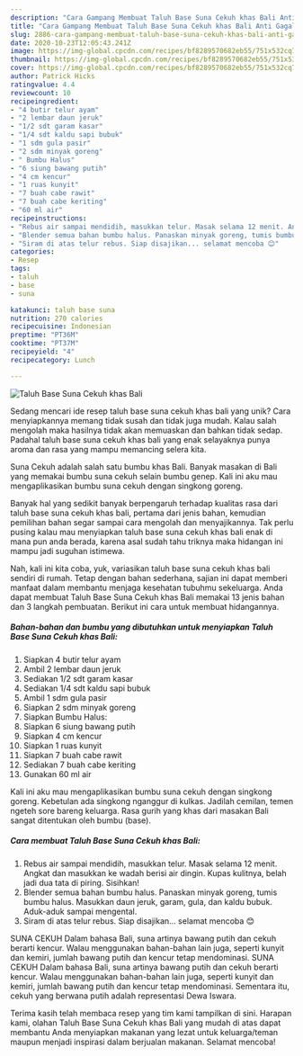 ```yaml
---
description: "Cara Gampang Membuat Taluh Base Suna Cekuh khas Bali Anti Gagal"
title: "Cara Gampang Membuat Taluh Base Suna Cekuh khas Bali Anti Gagal"
slug: 2886-cara-gampang-membuat-taluh-base-suna-cekuh-khas-bali-anti-gagal
date: 2020-10-23T12:05:43.241Z
image: https://img-global.cpcdn.com/recipes/bf8289570682eb55/751x532cq70/taluh-base-suna-cekuh-khas-bali-foto-resep-utama.jpg
thumbnail: https://img-global.cpcdn.com/recipes/bf8289570682eb55/751x532cq70/taluh-base-suna-cekuh-khas-bali-foto-resep-utama.jpg
cover: https://img-global.cpcdn.com/recipes/bf8289570682eb55/751x532cq70/taluh-base-suna-cekuh-khas-bali-foto-resep-utama.jpg
author: Patrick Hicks
ratingvalue: 4.4
reviewcount: 10
recipeingredient:
- "4 butir telur ayam"
- "2 lembar daun jeruk"
- "1/2 sdt garam kasar"
- "1/4 sdt kaldu sapi bubuk"
- "1 sdm gula pasir"
- "2 sdm minyak goreng"
- " Bumbu Halus"
- "6 siung bawang putih"
- "4 cm kencur"
- "1 ruas kunyit"
- "7 buah cabe rawit"
- "7 buah cabe keriting"
- "60 ml air"
recipeinstructions:
- "Rebus air sampai mendidih, masukkan telur. Masak selama 12 menit. Angkat dan masukkan ke wadah berisi air dingin. Kupas kulitnya, belah jadi dua tata di piring. Sisihkan!"
- "Blender semua bahan bumbu halus. Panaskan minyak goreng, tumis bumbu halus. Masukkan daun jeruk, garam, gula, dan kaldu bubuk. Aduk-aduk sampai mengental."
- "Siram di atas telur rebus. Siap disajikan... selamat mencoba 😊"
categories:
- Resep
tags:
- taluh
- base
- suna

katakunci: taluh base suna 
nutrition: 270 calories
recipecuisine: Indonesian
preptime: "PT36M"
cooktime: "PT37M"
recipeyield: "4"
recipecategory: Lunch

---
```



![Taluh Base Suna Cekuh khas Bali](https://img-global.cpcdn.com/recipes/bf8289570682eb55/751x532cq70/taluh-base-suna-cekuh-khas-bali-foto-resep-utama.jpg)

Sedang mencari ide resep taluh base suna cekuh khas bali yang unik? Cara menyiapkannya memang tidak susah dan tidak juga mudah. Kalau salah mengolah maka hasilnya tidak akan memuaskan dan bahkan tidak sedap. Padahal taluh base suna cekuh khas bali yang enak selayaknya punya aroma dan rasa yang mampu memancing selera kita.

Suna Cekuh adalah salah satu bumbu khas Bali. Banyak masakan di Bali yang memakai bumbu suna cekuh selain bumbu genep. Kali ini aku mau mengaplikasikan bumbu suna cekuh dengan singkong goreng.

Banyak hal yang sedikit banyak berpengaruh terhadap kualitas rasa dari taluh base suna cekuh khas bali, pertama dari jenis bahan, kemudian pemilihan bahan segar sampai cara mengolah dan menyajikannya. Tak perlu pusing kalau mau menyiapkan taluh base suna cekuh khas bali enak di mana pun anda berada, karena asal sudah tahu triknya maka hidangan ini mampu jadi suguhan istimewa.


Nah, kali ini kita coba, yuk, variasikan taluh base suna cekuh khas bali sendiri di rumah. Tetap dengan bahan sederhana, sajian ini dapat memberi manfaat dalam membantu menjaga kesehatan tubuhmu sekeluarga. Anda dapat membuat Taluh Base Suna Cekuh khas Bali memakai 13 jenis bahan dan 3 langkah pembuatan. Berikut ini cara untuk membuat hidangannya.

<!--inarticleads1-->

##### Bahan-bahan dan bumbu yang dibutuhkan untuk menyiapkan Taluh Base Suna Cekuh khas Bali:

1. Siapkan 4 butir telur ayam
1. Ambil 2 lembar daun jeruk
1. Sediakan 1/2 sdt garam kasar
1. Sediakan 1/4 sdt kaldu sapi bubuk
1. Ambil 1 sdm gula pasir
1. Siapkan 2 sdm minyak goreng
1. Siapkan  Bumbu Halus:
1. Siapkan 6 siung bawang putih
1. Siapkan 4 cm kencur
1. Siapkan 1 ruas kunyit
1. Siapkan 7 buah cabe rawit
1. Sediakan 7 buah cabe keriting
1. Gunakan 60 ml air


Kali ini aku mau mengaplikasikan bumbu suna cekuh dengan singkong goreng. Kebetulan ada singkong nganggur di kulkas. Jadilah cemilan, temen ngeteh sore bareng keluarga. Rasa gurih yang khas dari masakan Bali sangat ditentukan oleh bumbu (base). 

<!--inarticleads2-->

##### Cara membuat Taluh Base Suna Cekuh khas Bali:

1. Rebus air sampai mendidih, masukkan telur. Masak selama 12 menit. Angkat dan masukkan ke wadah berisi air dingin. Kupas kulitnya, belah jadi dua tata di piring. Sisihkan!
1. Blender semua bahan bumbu halus. Panaskan minyak goreng, tumis bumbu halus. Masukkan daun jeruk, garam, gula, dan kaldu bubuk. Aduk-aduk sampai mengental.
1. Siram di atas telur rebus. Siap disajikan... selamat mencoba 😊


SUNA CEKUH Dalam bahasa Bali, suna artinya bawang putih dan cekuh berarti kencur. Walau menggunakan bahan-bahan lain juga, seperti kunyit dan kemiri, jumlah bawang putih dan kencur tetap mendominasi. SUNA CEKUH Dalam bahasa Bali, suna artinya bawang putih dan cekuh berarti kencur. Walau menggunakan bahan-bahan lain juga, seperti kunyit dan kemiri, jumlah bawang putih dan kencur tetap mendominasi. Sementara itu, cekuh yang berwana putih adalah representasi Dewa Iswara. 

Terima kasih telah membaca resep yang tim kami tampilkan di sini. Harapan kami, olahan Taluh Base Suna Cekuh khas Bali yang mudah di atas dapat membantu Anda menyiapkan makanan yang lezat untuk keluarga/teman maupun menjadi inspirasi dalam berjualan makanan. Selamat mencoba!
